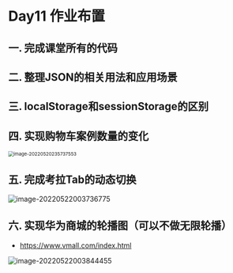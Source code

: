 # Day11 作业布置

## 一. 完成课堂所有的代码





## 二. 整理JSON的相关用法和应用场景





## 三. localStorage和sessionStorage的区别







## 四. 实现购物车案例数量的变化

<img src="https://tva1.sinaimg.cn/large/e6c9d24egy1h2fb8ncc5bj20x60f00uv.jpg" alt="image-20220520235737553" style="zoom:67%;" />





## 五. 完成考拉Tab的动态切换

![image-20220522003736775](https://tva1.sinaimg.cn/large/e6c9d24egy1h2gi0l50xvj20ii02nmxa.jpg)





## 六. 实现华为商城的轮播图（可以不做无限轮播）

* https://www.vmall.com/index.html

![image-20220522003844455](https://tva1.sinaimg.cn/large/e6c9d24egy1h2gi1pwau3j21cn0f5dj6.jpg)



















